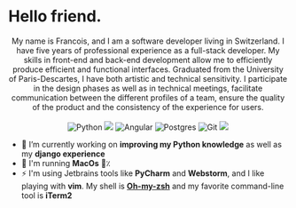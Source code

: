 # Hello friend.

<p align="center">
My name is Francois, and I am a software developer living in Switzerland. I have five years of professional experience as a full-stack developer.
My skills in front-end and back-end development allow me to efficiently produce efficient and functional interfaces.
Graduated from the University of Paris-Descartes, I have both artistic and technical sensitivity.
I participate in the design phases as well as in technical meetings, facilitate communication between the different profiles of a team, ensure the quality of the product and the consistency of the experience for users.
  <br><br>
  <img src="https://img.shields.io/badge/Python-%233776AB?&style=flat-square&logo=python&logoColor=white" alt="Python">
  <img src="https://img.shields.io/badge/Django-092E20?style=flat-square&logo=django&logoColor=white alt="Django">
  <img src="https://img.shields.io/badge/Angular-%23DD0031?&style=flat-square&logo=angular&logoColor=white" alt="Angular">
  <img src="https://img.shields.io/badge/PostgreSQL-316192?style=flat-square&logo=postgresql&logoColor=white" alt="Postgres">
  <img src="https://img.shields.io/badge/Git-%23F05032?&style=flat-square&logo=git&logoColor=white" alt="Git">
  <img src="https://img.shields.io/badge/Mac%20os-000000?style=flat-square&logo=apple&logoColor=white alt="Imac">
</p>

- :seedling: I’m currently working on **improving my Python knowledge** as well as my **django experience**
- :feet: I'm running **MacOs** 💯٪
- :zap: I'm using Jetbrains tools like **PyCharm** and **Webstorm**, and I like playing with **vim**. My shell is <a href="https://github.com/ohmyzsh/ohmyzsh">**Oh-my-zsh**</a> and my favorite command-line tool is **iTerm2**

